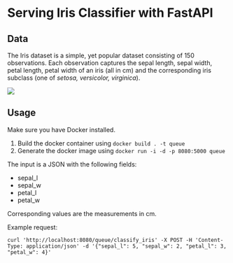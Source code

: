 # Serving Iris Classifier with FastAPI

## Data

The Iris dataset is a simple, yet popular dataset consisting of 150 observations. Each observation captures the sepal length, sepal width, petal length, petal width of an iris (all in cm) and the corresponding iris subclass (one of *setosa, versicolor, virginica*).

![](https://s3.amazonaws.com/assets.datacamp.com/blog_assets/Machine+Learning+R/iris-machinelearning.png)


## Usage

Make sure you have Docker installed.

1. Build the docker container using `docker build . -t queue`
2. Generate the docker image using `docker run -i -d -p 8080:5000 queue`

The input is a JSON with the following fields:

* sepal_l
* sepal_w
* petal_l
* petal_w

Corresponding values are the measurements in cm.

Example request:

```
curl 'http://localhost:8080/queue/classify_iris' -X POST -H 'Content-Type: application/json' -d '{"sepal_l": 5, "sepal_w": 2, "petal_l": 3, "petal_w": 4}'
```